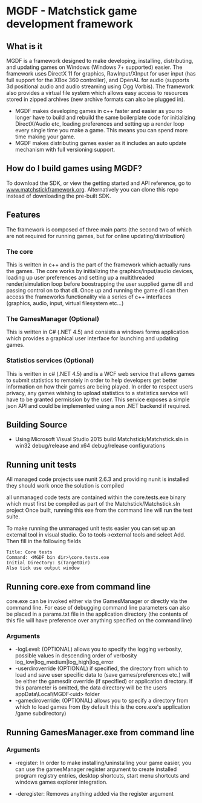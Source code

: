 MGDF - Matchstick game development framework
============================================

What is it
----------

MGDF is a framework designed to make developing, installing, distributing, and updating games on Windows (Windows 7+ supported) easier. The framework uses DirectX 11 for graphics, RawInput/XInput for user input (has full support for the XBox 360 controller), and OpenAL for audio (supports 3d positional audio and audio streaming using Ogg Vorbis). The framework also provides a virtual file system which allows easy access to resources stored in zipped archives (new archive formats can also be plugged in).

* MGDF makes developing games in c++ faster and easier as you no longer have to build and rebuild the same boilerplate code for initializing DirectX/Audio etc, loading preferences and setting up a render loop every single time you make a game. This means you can spend more time making your game.
* MGDF makes distributing games easier as it includes an auto update mechanism with full versioning support.

How do I build games using MGDF?
--------------------------------
To download the SDK, or view the getting started and API reference, go to www.matchstickframework.org. Alternatively you can clone this repo instead of downloading the pre-built SDK.

Features
--------
The framework is composed of three main parts (the second two of which are not required for running games, but for online updating/distribution)

### The core
This is written in c++ and is the part of the framework which actually runs the games. The core works by initializing the graphics/input/audio devices, loading up user preferences and setting up a multithreaded render/simulation loop before boostrapping the user supplied game dll and passing control on to that dll. Once up and running the game dll can then access the frameworks functionality via a series of c++ interfaces (graphics, audio, input, virtual filesystem etc...)

### The GamesManager (Optional)
This is written in C# (.NET 4.5) and consists a windows forms application which provides a graphical user interface for launching and updating games.

### Statistics services (Optional)
This is written in c# (.NET 4.5) and is a WCF web service that allows games to submit statistics to remotely in order to help developers get better information on how their games are being played. In order to respect users privacy, any games wishing to upload statistics to a statistics service will have to be granted permission by the user. This service exposes a simple json API and could be implemented using a non .NET backend if required.

Building Source
---------------

* Using Microsoft Visual Studio 2015 build Matchstick/Matchstick.sln in win32 debug/release and x64 debug/release configurations

Running unit tests
------------------
All managed code projects use nunit 2.6.3 and providing nunit is installed they should work once the solution is compiled

all unmanaged code tests are contained within the core.tests.exe binary which must first be compiled as part of the Matchstick/Matchstick.sln project Once built, running this exe from the command line will run the test suite.

To make running the unmanaged unit tests easier you can set up an external tool in visual studio. Go to tools->external tools and select Add. Then fill in the following fields

    Title: Core tests
    Command: <MGDF bin dir>\core.tests.exe
    Initial Directory: $(TargetDir)
    Also tick use output window

Running core.exe from command line
----------------------------------
core.exe can be invoked either via the GamesManager or directly via the command line. 
For ease of debugging command line parameters can also be placed in a params.txt file in the application directory (the contents of this file will have preference over anything specified on the command line)

### Arguments
* -logLevel:<level> (OPTIONAL) allows you to specify the logging verbosity, possible values in descending order of verbosity log_low|log_medium|log_high|log_error
* -userdiroverride (OPTIONAL) if specified, the directory from which to load and save user specific data to (save games/preferences etc.) will be either the gamesdir override (if specified) or application directory. If this parameter is omitted, the data directory will be the users appData\Local\MGDF\<uid> folder
* -gamediroverride:<directory> (OPTIONAL) allows you to specify a directory from which to load games from (by default this is the core.exe's application /game subdirectory)

Running GamesManager.exe from command line
------------------------------------------

### Arguments
* -register: In order to make installing/uninstalling your game easier, you can use the gamesManager register argument to create installed program registry entries, desktop shortcuts, start menu shortcuts and windows games explorer integration.

* -deregister: Removes anything added via the register argument
